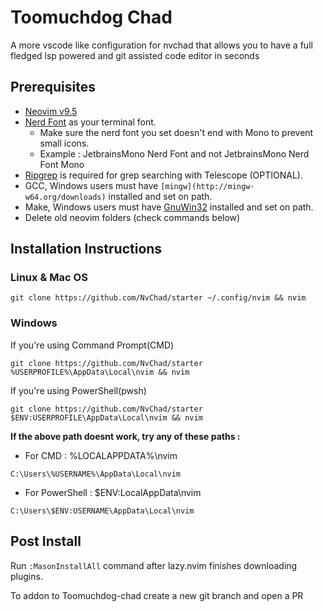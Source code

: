 # Toomuchdog Chad
A more vscode like configuration for nvchad that allows you to have a full fledged lsp powered and git assisted code editor in seconds

## Prerequisites
+ [Neovim v9.5](https://github.com/neovim/neovim/releases/tag/v0.9.5)
+ [Nerd Font](https://www.nerdfonts.com/) as your terminal font.
  + Make sure the nerd font you set doesn't end with Mono to prevent small icons.
  + Example : JetbrainsMono Nerd Font and not JetbrainsMono Nerd Font Mono
+ [Ripgrep](https://github.com/BurntSushi/ripgrep) is required for grep searching with Telescope (OPTIONAL).
+ GCC, Windows users must have `[mingw](http://mingw-w64.org/downloads)` installed and set on path.
+ Make, Windows users must have [GnuWin32](https://sourceforge.net/projects/gnuwin32) installed and set on path.
+ Delete old neovim folders (check commands below)

## Installation Instructions

### Linux & Mac OS
```git clone https://github.com/NvChad/starter ~/.config/nvim && nvim```

### Windows 
If you're using Command Prompt(CMD)

`git clone https://github.com/NvChad/starter %USERPROFILE%\AppData\Local\nvim && nvim`

If you're using PowerShell(pwsh)

`git clone https://github.com/NvChad/starter $ENV:USERPROFILE\AppData\Local\nvim && nvim`

**If the above path doesnt work, try any of these paths :**
* For CMD : %LOCALAPPDATA%\nvim

```C:\Users\%USERNAME%\AppData\Local\nvim```
* For PowerShell : $ENV:LocalAppData\nvim

```C:\Users\$ENV:USERNAME\AppData\Local\nvim```

## Post Install
Run `:MasonInstallAll` command after lazy.nvim finishes downloading plugins.

To addon to Toomuchdog-chad create a new git branch and open a PR
